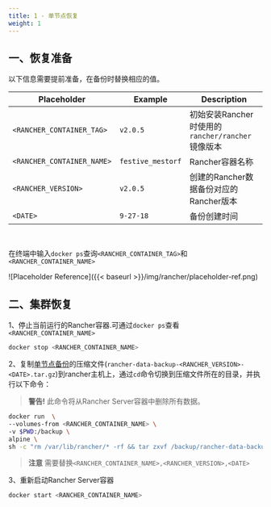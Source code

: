```yaml
---
title: 1 - 单节点恢复
weight: 1
---
```


## 一、恢复准备

以下信息需要提前准备，在备份时替换相应的值。

| Placeholder                | Example                    | Description                                               |
| -------------------------- | -------------------------- | --------------------------------------------------------- |
| `<RANCHER_CONTAINER_TAG>`  | `v2.0.5`                   | 初始安装Rancher时使用的`rancher/rancher`镜像版本|
| `<RANCHER_CONTAINER_NAME>` | `festive_mestorf`          | Rancher容器名称                       |
| `<RANCHER_VERSION>`        | `v2.0.5`                   |创建的Rancher数据备份对应的Rancher版本|
| `<DATE>`                   | `9-27-18`                  | 备份创建时间   |
<br/>

在终端中输入`docker ps`查询`<RANCHER_CONTAINER_TAG>`和`<RANCHER_CONTAINER_NAME>`

![Placeholder Reference]({{< baseurl >}}/img/rancher/placeholder-ref.png)

## 二、集群恢复

1、停止当前运行的Rancher容器.可通过`docker ps`查看`<RANCHER_CONTAINER_NAME>`

```bash
docker stop <RANCHER_CONTAINER_NAME>
```

2、复制[单节点备份](../../backups/single-node/)的压缩文件(`rancher-data-backup-<RANCHER_VERSION>-<DATE>.tar.gz`)到rancher主机上，通过`cd`命令切换到压缩文件所在的目录，并执行以下命令：

>**警告!** 此命令将从Rancher Server容器中删除所有数据。

```bash
docker run  \
--volumes-from <RANCHER_CONTAINER_NAME> \
-v $PWD:/backup \
alpine \
sh -c "rm /var/lib/rancher/* -rf && tar zxvf /backup/rancher-data-backup-<RANCHER_VERSION>-<DATE>.tar.gz"
```

>**注意** 需要替换`<RANCHER_CONTAINER_NAME>,<RANCHER_VERSION>,<DATE>`

3、重新启动Rancher Server容器

```bash
docker start <RANCHER_CONTAINER_NAME>
```